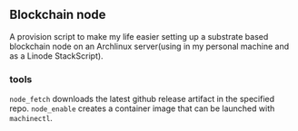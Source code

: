 ## Blockchain node

A provision script to make my life easier setting up a substrate based blockchain node
on an Archlinux server(using in my personal machine and as a Linode StackScript).  

### tools
`node_fetch` downloads the latest github release artifact in the specified repo.
`node_enable` creates a container image that can be launched with `machinectl`.
